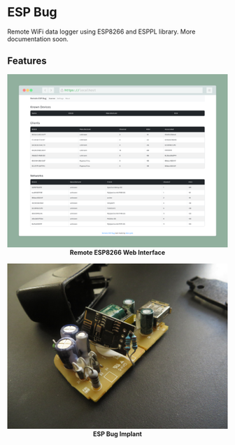 # ESP Bug

Remote WiFi data logger using ESP8266 and ESPPL library.  More documentation soon.

## Features
<p align="center">
  <img alt="" src="/img/web.png">
  <br>
  <b>Remote ESP8266 Web Interface</b>
  <br>
  <br>
  <img alt="" src="/img/esp-bug.JPG">
  <br>
  <b>ESP Bug Implant</b>
  <br>

</p>

